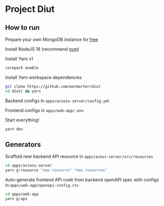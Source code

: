 # Project Diut

## How to run

Prepare your own MongoDB instance for [free](https://www.mongodb.com/atlas/database)

Install NodeJS 18 (recommend [nvm](https://github.com/nvm-sh/nvm))

Install Yarn v1

```bash
corepack enable
```

Install Yarn workspace dependencies

```bash
git clone https://github.com/wermarter/diut
cd diut/ && yarn
```

Backend configs in `apps/access-server/config.yml`

Frontend configs in `apps/web-app/.env`

Start everything!

```bash
yarn dev
```

## Generators

Scaffold new backend API resource in `apps/acess-server/src/resources`

```bash
cd apps/access-server
yarn g:resource "new resource" "new resources"
```

Auto-generate frontend API code from backend openAPI spec with configs in `apps/web-app/openapi-config.cts`

```bash
cd apps/web-app
yarn g:api
```
